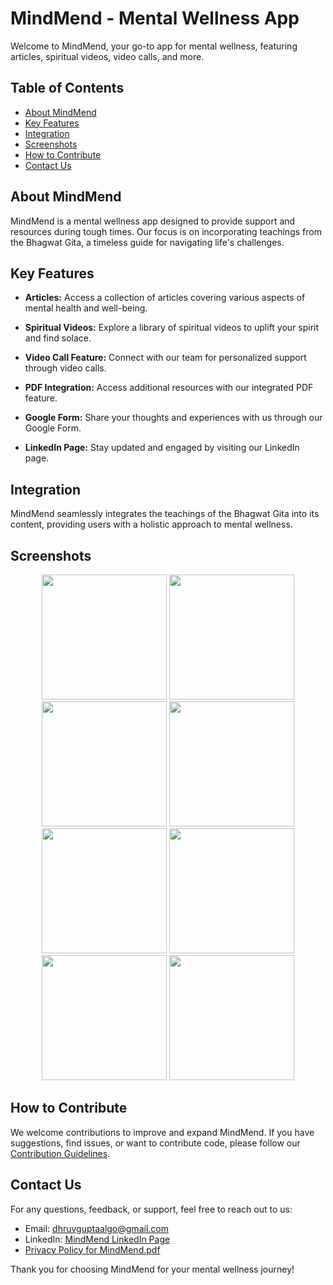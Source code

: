 # MindMend - Mental Wellness App

Welcome to MindMend, your go-to app for mental wellness, featuring articles, spiritual videos, video calls, and more.

## Table of Contents
- [About MindMend](#about-mindmend)
- [Key Features](#key-features)
- [Integration](#integration)
- [Screenshots](#screenshots)
- [How to Contribute](#how-to-contribute)
- [Contact Us](#contact-us)

## About MindMend

MindMend is a mental wellness app designed to provide support and resources during tough times. Our focus is on incorporating teachings from the Bhagwat Gita, a timeless guide for navigating life's challenges.

## Key Features

- **Articles:** Access a collection of articles covering various aspects of mental health and well-being.

- **Spiritual Videos:** Explore a library of spiritual videos to uplift your spirit and find solace.

- **Video Call Feature:** Connect with our team for personalized support through video calls.

- **PDF Integration:** Access additional resources with our integrated PDF feature.

- **Google Form:** Share your thoughts and experiences with us through our Google Form.

- **LinkedIn Page:** Stay updated and engaged by visiting our LinkedIn page.

## Integration

MindMend seamlessly integrates the teachings of the Bhagwat Gita into its content, providing users with a holistic approach to mental wellness.

## Screenshots

<div align="center">
  <img src="https://github.com/dhruv1345/MindMend-Spiritual-Guidance/assets/86596711/9f43ca0c-c83c-4ba4-86ed-1df111ec809a" width="200" />
  <img src="https://github.com/dhruv1345/MindMend-Spiritual-Guidance/assets/86596711/dac39e2e-34cf-4275-bb38-61a4d820a856" width="200" />
  <img src="https://github.com/dhruv1345/MindMend-Spiritual-Guidance/assets/86596711/06eff27f-147d-45fc-b5d6-618a76964c46" width="200" />
  <img src="https://github.com/dhruv1345/MindMend-Spiritual-Guidance/assets/86596711/57a87b9e-0f76-4e0f-8671-299ec7bf7150" width="200" />
</div>

<div align="center">
  <img src="https://github.com/dhruv1345/MindMend-Spiritual-Guidance/assets/86596711/8565b069-9978-4f23-a426-bcb50f46e67d" width="200" />
  <img src="https://github.com/dhruv1345/MindMend-Spiritual-Guidance/assets/86596711/d59f86bb-3cbd-4e72-abea-be4800be8467" width="200" />
  <img src="https://github.com/dhruv1345/MindMend-Spiritual-Guidance/assets/86596711/1f77c12f-6500-4e0d-9c1f-368cd2a3e4b1" width="200" />
  <img src="https://github.com/dhruv1345/MindMend-Spiritual-Guidance/assets/86596711/d6497387-f981-46f9-a605-dc0d79056ff7" width="200" />
</div>


## How to Contribute

We welcome contributions to improve and expand MindMend. If you have suggestions, find issues, or want to contribute code, please follow our [Contribution Guidelines](CONTRIBUTING.md).

## Contact Us

For any questions, feedback, or support, feel free to reach out to us:

- Email: dhruvguptaalgo@gmail.com
- LinkedIn: [MindMend LinkedIn Page](https://www.linkedin.com/company/mindmend4u/)
- [Privacy Policy for MindMend.pdf](https://github.com/dhruv1345/MindMend-Spiritual-Guidance/files/14066634/Privacy.Policy.for.MindMend.pdf)


Thank you for choosing MindMend for your mental wellness journey!
